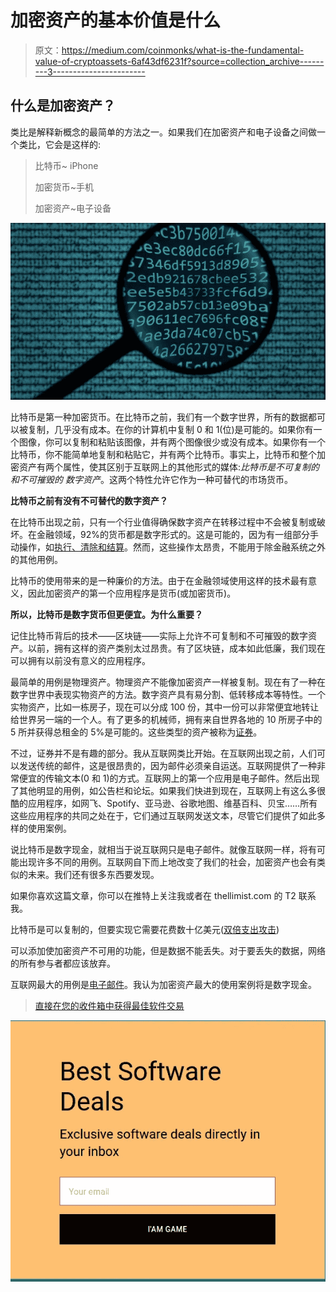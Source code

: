 # 加密资产的基本价值是什么

> 原文：<https://medium.com/coinmonks/what-is-the-fundamental-value-of-cryptoassets-6af43df6231f?source=collection_archive---------3----------------------->

## **什么是加密资产？**

类比是解释新概念的最简单的方法之一。如果我们在加密资产和电子设备之间做一个类比，它会是这样的:

> 比特币~ iPhone
> 
> 加密货币~手机
> 
> 加密资产~电子设备

![](img/c48e800f816bc8fe7d8c182fd2b49605.png)

比特币是第一种加密货币。在比特币之前，我们有一个数字世界，所有的数据都可以被复制，几乎没有成本。在你的计算机中复制 0 和 1(位)是可能的。如果你有一个图像，你可以复制和粘贴该图像，并有两个图像很少或没有成本。如果你有一个比特币，你不能简单地复制和粘贴它，并有两个比特币。事实上，比特币和整个加密资产有两个属性，使其区别于互联网上的其他形式的媒体:*比特币是不可复制的* *和不可摧毁的* *数字资产*。这两个特性允许它作为一种可替代的市场货币。

**比特币之前有没有不可替代的数字资产？**

在比特币出现之前，只有一个行业值得确保数字资产在转移过程中不会被复制或破坏。在金融领域，92%的货币都是数字形式的。这是可能的，因为有一组部分手动操作，如[执行、清除和结算](https://thismatter.com/money/stocks/settlement-and-clearing.htm)。然而，这些操作太昂贵，不能用于除金融系统之外的其他用例。

比特币的使用带来的是一种廉价的方法。由于在金融领域使用这样的技术最有意义，因此加密资产的第一个应用程序是货币(或加密货币)。

**所以，比特币是数字货币但更便宜。为什么重要？**

记住比特币背后的技术——区块链——实际上允许不可复制和不可摧毁的数字资产。以前，拥有这样的资产类别太过昂贵。有了区块链，成本如此低廉，我们现在可以拥有以前没有意义的应用程序。

最简单的用例是物理资产。物理资产不能像加密资产一样被复制。现在有了一种在数字世界中表现实物资产的方法。数字资产具有易分割、低转移成本等特性。一个实物资产，比如一栋房子，现在可以分成 100 份，其中一份可以非常便宜地转让给世界另一端的一个人。有了更多的机械师，拥有来自世界各地的 10 所房子中的 5 所并获得总租金的 5%是可能的。这些类型的资产被称为[证券](https://en.wikipedia.org/wiki/Security_(finance))。

不过，证券并不是有趣的部分。我从互联网类比开始。在互联网出现之前，人们可以发送传统的邮件，这是很昂贵的，因为邮件必须亲自运送。互联网提供了一种非常便宜的传输文本(0 和 1)的方式。互联网上的第一个应用是电子邮件。然后出现了其他明显的用例，如公告栏和论坛。如果我们快进到现在，互联网上有这么多很酷的应用程序，如网飞、Spotify、亚马逊、谷歌地图、维基百科、贝宝……所有这些应用程序的共同之处在于，它们通过互联网发送文本，尽管它们提供了如此多样的使用案例。

说比特币是数字现金，就相当于说互联网只是电子邮件。就像互联网一样，将有可能出现许多不同的用例。互联网自下而上地改变了我们的社会，加密资产也会有类似的未来。我们还有很多东西要发现。

如果你喜欢这篇文章，你可以在推特上关注我或者在 thellimist.com 的 T2 联系我。

比特币是可以复制的，但要实现它需要花费数十亿美元([双倍支出攻击](https://en.bitcoin.it/wiki/Irreversible_Transactions))

可以添加使加密资产不可用的功能，但是数据不能丢失。对于要丢失的数据，网络的所有参与者都应该放弃。

互联网最大的用例是[电子邮件](https://www.infoplease.com/science-health/internet-statistics-and-resources/most-popular-internet-activities)。我认为加密资产最大的使用案例将是数字现金。

> [直接在您的收件箱中获得最佳软件交易](https://coincodecap.com/?utm_source=coinmonks)

[![](img/7c0b3dfdcbfea594cc0ae7d4f9bf6fcb.png)](https://coincodecap.com/?utm_source=coinmonks)